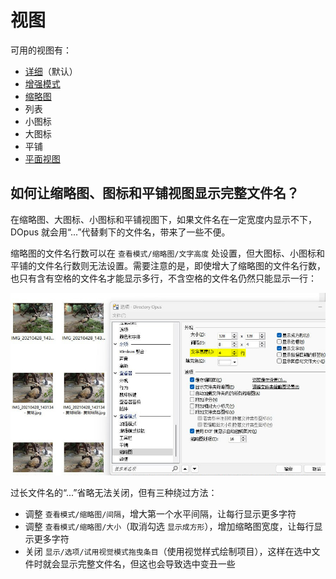 # 视图
可用的视图有：
- [详细](#详细视图)（默认）
- [增强模式](#增强模式)
- [缩略图](缩略图.md)
- 列表
- 小图标
- 大图标
- 平铺
- [平面视图](平面视图.md)

## 如何让缩略图、图标和平铺视图显示完整文件名？
在缩略图、大图标、小图标和平铺视图下，如果文件名在一定宽度内显示不下，DOpus 就会用“...”代替剩下的文件名，带来了一些不便。

缩略图的文件名行数可以在 `查看模式/缩略图/文字高度` 处设置，但大图标、小图标和平铺的文件名行数则无法设置。需要注意的是，即使增大了缩略图的文件名行数，也只有含有空格的文件名才能显示多行，不含空格的文件名仍然只能显示一行：

![](images/缩略图/文字高度.jpg)

过长文件名的“...”省略无法关闭，但有三种绕过方法：
- 调整 `查看模式/缩略图/间隔`，增大第一个水平间隔，让每行显示更多字符
- 调整 `查看模式/缩略图/大小`（取消勾选 `显示成方形`），增加缩略图宽度，让每行显示更多字符
- 关闭 `显示/选项/试用视觉模式拖曳条目`（使用视觉样式绘制项目），这样在选中文件时就会显示完整文件名，但这也会导致选中变丑一些